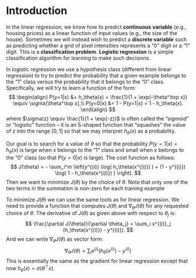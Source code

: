# Introduction

In the linear regression, we know how to predict **continuous variable** (e.g., housing prices) as a linear function of input values (e.g., the size of the house). Sometimes we will instead wish to predict a **discrete variable** such as predicting whether a grid of pixel intensities represents a “0” digit or a “1” digit. This is a **classification problem**. **Logistic regression** is a simple classification algorithm for learning to make such decisions.

In logistic regression we use a hypothesis class (different from linear regression) to try to predict the probability that a given example belongs to the “1” class versus the probability that it belongs to the “0” class. Specifically, we will try to learn a function of the form:
$$
\begin{align}
P(y=1|x) &= h_\theta(x) = \frac{1}{1 + \exp(-\theta^\top x)} \equiv \sigma(\theta^\top x),\\
P(y=0|x) &= 1 - P(y=1|x) = 1 - h_\theta(x).
\end{align}
$$
where $\sigma(z) \equiv \frac{1}{1 + \exp(-z)}$ is often called the “sigmoid” or “logistic” function – it is an S-shaped function that “squashes” the value of $z$ into the range $[0, 1]$ so that we may interpret $h_{\theta}(x)$ as a probability.

Our goal is to search for a value of $\theta$ so that the probability $P(y=1|x) = h_\theta(x)$ is large when $x$ belongs to the “1” class and small when $x$ belongs to the “0” class (so that $P(y=0|x)$ is large). The cost function as follows:
$$
J(\theta) = - \sum_i^m \left(y^{(i)} \log( h_\theta(x^{(i)}) ) + (1 - y^{(i)}) \log( 1 - h_\theta(x^{(i)}) ) \right).
$$
Then we want to minimize $J(\theta)$ by the choice of $\theta$. Note that only one of the two terms in the summation is non-zero for each training example

To minimize $J(\theta)$ we can use the same tools as for linear regression. We need to provide a function that computes $J(\theta)$ and $\nabla_{\theta} J(\theta)$ for any requested choice of $\theta$. The derivative of $J(\theta)$ as given above with respect to $\theta_j$ is:
$$
\frac{\partial J(\theta)}{\partial \theta_j} = \sum_i x^{(i)}_j (h_\theta(x^{(i)}) - y^{(i)}).
$$
And we can write $\nabla_{\theta} J(\theta)$ as vector form:
$$
\nabla_\theta J(\theta) = \sum_i x^{(i)} (h_\theta(x^{(i)}) - y^{(i)})
$$
This is essentially the same as the gradient for linear regression except that now $h_\theta(x) = \sigma(\theta^\top x)​$.